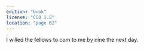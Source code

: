 ```yaml
---
edition: "book"
license: "CC0 1.0"
location: "page 62"
---
```

I willed the fellows to com to me by
nine the next day.
